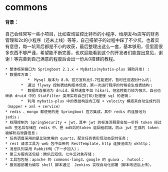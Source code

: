 # commons

#### 背景：

自己会经常写一些小项目，比如查询监控比特币的小程序、给朋友4s店写的财务管理和2c的小程序（还未上线）等等，自己搭架子的过程中踩了不少坑，也着实有意思，每一坑背后都是不小的收获，最后整理出这么一套，基本够用，但里面很多东西不够严谨，希望能不断完善，也欢迎能看到这个的开发者们能提出意见，谢谢！等完善到自己满意的程度后会出一份从0搭建的教程。

  	* 整体框架接口为 Springboot 2.1.x + MyBatis(mybatis-plus 辅助开发) ；
  	* 数据库方面：
        	  *  Mysql 版本为 8.0，官方宣称比5.7性能更好，暂时还没遇到什么坑；
           *  通过 flyway 控制表结构版本信息，第一次运行程序的时候会生成表结构；
           *  数据库连接池为 druid，虽然速度不如 hikari，但监控能力较为强大，自己也继承 druid 中的 StatFilter 类来实现自己打印/处理慢 sql 的逻辑；
           *  利用 mybatis-plus 中的表结构逆向工程 + velocity 模版来自动生成代码（mapper + xml + service）
  	* redis 、mongo 都使用的是 Springboot 官方集成，其中 redis 的连接池为 jedis；
  	* 权限控制为 SpringSecurity + jwt，其中 jwt 的标准流程里会加一步将 token 经过 md5 签名后存储在 redis 中，把 md5后的token 返回给前端，防止 jwt 生成的 token 被解析后泄露信息；
  	* 任务调度采用的是比较常用的 quartz，配合任务表实现动态定时任务；
  	* rest 请求工具为 web 包中自带的 RestTemplate，http 连接池改为 okhttp；
  	* 消息队列采用 RabbitMQ（下一步加入）；
  	* 第三方服务还包括：腾讯云短信，七牛云对象存储；
  	* 工具包包括：apache 的 commons-lang3，google 的 guava ， hutool；
  	* 服务器部署为编写 shell 脚本通过  Jenkins 实现自动化部署（脚本改进后上传）。